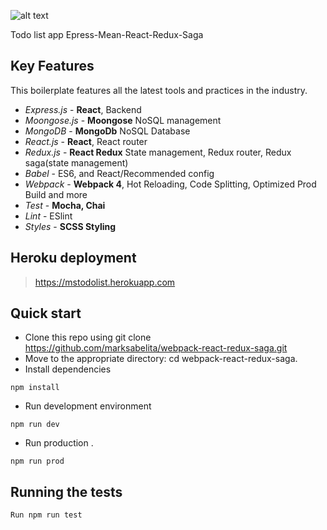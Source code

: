
![alt text](https://raw.githubusercontent.com/marksabelita/todo-list/master/src/images/logo.png)

Todo list app Epress-Mean-React-Redux-Saga

## Key Features

This boilerplate features all the latest tools and practices in the industry.

- _Express.js_ - **React**, Backend
- _Moongose.js_ - **Moongose** NoSQL management
- _MongoDB_ - **MongoDb** NoSQL Database
- _React.js_ - **React**, React router
- _Redux.js_ - **React Redux** State management, Redux router, Redux saga(state management)
- _Babel_ - ES6, and React/Recommended config
- _Webpack_ - **Webpack 4**, Hot Reloading, Code Splitting, Optimized Prod Build and more
- _Test_ - **Mocha, Chai** 
- _Lint_ - ESlint
- _Styles_ - **SCSS Styling**


## Heroku deployment
> https://mstodolist.herokuapp.com


## Quick start

- Clone this repo using git clone https://github.com/marksabelita/webpack-react-redux-saga.git
- Move to the appropriate directory: cd webpack-react-redux-saga.
- Install dependencies
```
npm install
```
- Run development environment
```
npm run dev
```
- Run production .
```
npm run prod
```

## Running the tests
```
Run npm run test
```
